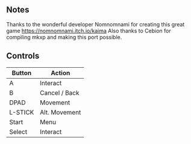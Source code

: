 ## Notes

Thanks to the wonderful developer Nomnomnami for creating this great game https://nomnomnami.itch.io/kaima
Also thanks to Cebion for compiling mkxp and making this port possible.

## Controls

| Button | Action |
|--|--| 
|A|Interact|
|B|Cancel / Back|
|DPAD|Movement|
|L-STICK|Alt. Movement|
|Start|Menu|
|Select|Interact|


